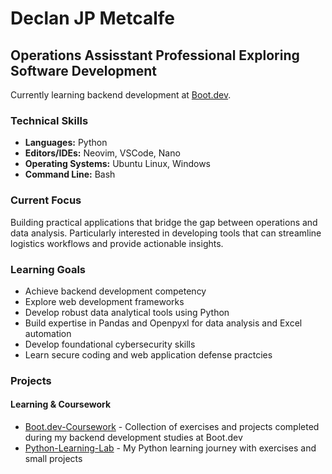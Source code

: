 # Declan JP Metcalfe

## Operations Assisstant Professional Exploring Software Development

Currently learning backend development at [Boot.dev](https://boot.dev). 

### Technical Skills
- **Languages:** Python
- **Editors/IDEs:** Neovim, VSCode, Nano
- **Operating Systems:** Ubuntu Linux, Windows
- **Command Line:** Bash

### Current Focus
Building practical applications that bridge the gap between operations and data analysis. Particularly interested in developing tools that can streamline logistics workflows and provide actionable insights.

### Learning Goals
- Achieve backend development competency
- Explore web development frameworks
- Develop robust data analytical tools using Python
- Build expertise in Pandas and Openpyxl for data analysis and Excel automation
- Develop foundational cybersecurity skills
- Learn secure coding and web application defense practcies

### Projects

#### Learning & Coursework
- [Boot.dev-Coursework](https://github.com/D-JPM/Boot.dev-Coursework) - Collection of exercises and projects completed during my backend development studies at Boot.dev
- [Python-Learning-Lab](https://github.com/D-JPM/Python-Learning-Lab) - My Python learning journey with exercises and small projects



